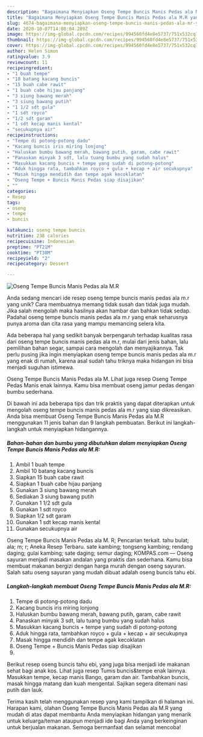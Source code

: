 ```yaml
---
description: "Bagaimana Menyiapkan Oseng Tempe Buncis Manis Pedas ala M.R yang Sempurna"
title: "Bagaimana Menyiapkan Oseng Tempe Buncis Manis Pedas ala M.R yang Sempurna"
slug: 4674-bagaimana-menyiapkan-oseng-tempe-buncis-manis-pedas-ala-mr-yang-sempurna
date: 2020-10-07T14:08:04.289Z
image: https://img-global.cpcdn.com/recipes/994560fd4e8e5737/751x532cq70/oseng-tempe-buncis-manis-pedas-ala-mr-foto-resep-utama.jpg
thumbnail: https://img-global.cpcdn.com/recipes/994560fd4e8e5737/751x532cq70/oseng-tempe-buncis-manis-pedas-ala-mr-foto-resep-utama.jpg
cover: https://img-global.cpcdn.com/recipes/994560fd4e8e5737/751x532cq70/oseng-tempe-buncis-manis-pedas-ala-mr-foto-resep-utama.jpg
author: Helen Simon
ratingvalue: 3.9
reviewcount: 11
recipeingredient:
- "1 buah tempe"
- "10 batang kacang buncis"
- "15 buah cabe rawit"
- "1 buah cabe hijau panjang"
- "3 siung bawang merah"
- "3 siung bawang putih"
- "1 1/2 sdt gula"
- "1 sdt royco"
- "1/2 sdt garam"
- "1 sdt kecap manis kental"
- "secukupnya air"
recipeinstructions:
- "Tempe di potong-potong dadu"
- "Kacang buncis iris miring lonjong"
- "Haluskan bumbu bawang merah, bawang putih, garam, cabe rawit"
- "Panaskan minyak 3 sdt, lalu tuang bumbu yang sudah halus"
- "Masukkan kacang buncis + tempe yang sudah di potong-potong"
- "Aduk hingga rata, tambahkan royco + gula + kecap + air secukupnya"
- "Masak hingga mendidih dan tempe agak kecoklatan"
- "Oseng Tempe + Buncis Manis Pedas siap disajikan"
- ""
categories:
- Resep
tags:
- oseng
- tempe
- buncis

katakunci: oseng tempe buncis 
nutrition: 238 calories
recipecuisine: Indonesian
preptime: "PT21M"
cooktime: "PT38M"
recipeyield: "2"
recipecategory: Dessert

---
```



![Oseng Tempe Buncis Manis Pedas ala M.R](https://img-global.cpcdn.com/recipes/994560fd4e8e5737/751x532cq70/oseng-tempe-buncis-manis-pedas-ala-mr-foto-resep-utama.jpg)

Anda sedang mencari ide resep oseng tempe buncis manis pedas ala m.r yang unik? Cara membuatnya memang tidak susah dan tidak juga mudah. Jika salah mengolah maka hasilnya akan hambar dan bahkan tidak sedap. Padahal oseng tempe buncis manis pedas ala m.r yang enak seharusnya punya aroma dan cita rasa yang mampu memancing selera kita.

Ada beberapa hal yang sedikit banyak berpengaruh terhadap kualitas rasa dari oseng tempe buncis manis pedas ala m.r, mulai dari jenis bahan, lalu pemilihan bahan segar, sampai cara mengolah dan menyajikannya. Tak perlu pusing jika ingin menyiapkan oseng tempe buncis manis pedas ala m.r yang enak di rumah, karena asal sudah tahu triknya maka hidangan ini bisa menjadi suguhan istimewa.

Oseng Tempe Buncis Manis Pedas ala M. Lihat juga resep Oseng Tempe Pedas Manis enak lainnya. Kamu bisa membuat oseng jamur pedas dengan bumbu sederhana.


Di bawah ini ada beberapa tips dan trik praktis yang dapat diterapkan untuk mengolah oseng tempe buncis manis pedas ala m.r yang siap dikreasikan. Anda bisa membuat Oseng Tempe Buncis Manis Pedas ala M.R menggunakan 11 jenis bahan dan 9 langkah pembuatan. Berikut ini langkah-langkah untuk menyiapkan hidangannya.

<!--inarticleads1-->

##### Bahan-bahan dan bumbu yang dibutuhkan dalam menyiapkan Oseng Tempe Buncis Manis Pedas ala M.R:

1. Ambil 1 buah tempe
1. Ambil 10 batang kacang buncis
1. Siapkan 15 buah cabe rawit
1. Siapkan 1 buah cabe hijau panjang
1. Gunakan 3 siung bawang merah
1. Sediakan 3 siung bawang putih
1. Gunakan 1 1/2 sdt gula
1. Gunakan 1 sdt royco
1. Siapkan 1/2 sdt garam
1. Gunakan 1 sdt kecap manis kental
1. Gunakan secukupnya air


Oseng Tempe Buncis Manis Pedas ala M. R; Pencarian terkait. tahu bulat; ala; m; r; Aneka Resep Terbaru. sate kambing; tongseng kambing; rendang daging; gulai kambing; sate daging; semur daging; KOMPAS.com — Oseng sayuran menjadi masakan andalan yang praktis dan sederhana. Kamu bisa membuat makanan bergizi dengan harga murah dengan oseng sayuran. Salah satu oseng sayuran yang mudah dibuat adalah oseng buncis tahu ebi. 

<!--inarticleads2-->

##### Langkah-langkah membuat Oseng Tempe Buncis Manis Pedas ala M.R:

1. Tempe di potong-potong dadu
1. Kacang buncis iris miring lonjong
1. Haluskan bumbu bawang merah, bawang putih, garam, cabe rawit
1. Panaskan minyak 3 sdt, lalu tuang bumbu yang sudah halus
1. Masukkan kacang buncis + tempe yang sudah di potong-potong
1. Aduk hingga rata, tambahkan royco + gula + kecap + air secukupnya
1. Masak hingga mendidih dan tempe agak kecoklatan
1. Oseng Tempe + Buncis Manis Pedas siap disajikan
1. 


Berikut resep oseng buncis tahu ebi, yang juga bisa menjadi ide makanan sehat bagi anak kos. Lihat juga resep Tumis buncis&amp;tempe enak lainnya. Masukkan tempe, kecap manis Bango, garam dan air. Tambahkan buncis, masak hingga matang dan kuah mengental. Sajikan segera ditemani nasi putih dan lauk. 

Terima kasih telah menggunakan resep yang kami tampilkan di halaman ini. Harapan kami, olahan Oseng Tempe Buncis Manis Pedas ala M.R yang mudah di atas dapat membantu Anda menyiapkan hidangan yang menarik untuk keluarga/teman ataupun menjadi ide bagi Anda yang berkeinginan untuk berjualan makanan. Semoga bermanfaat dan selamat mencoba!
